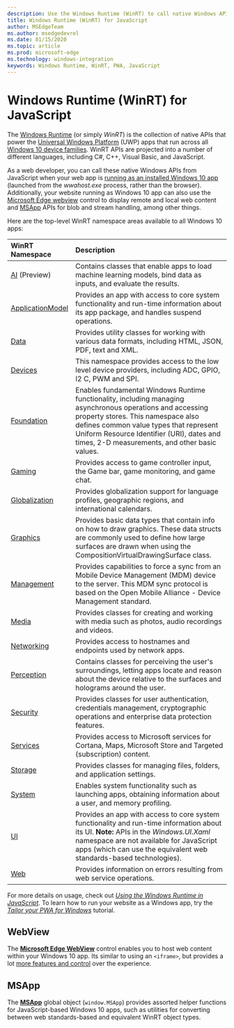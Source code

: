```yaml
---
description: Use the Windows Runtime (WinRT) to call native Windows APIs from your JavaScript app.
title: Windows Runtime (WinRT) for JavaScript
author: MSEdgeTeam
ms.author: msedgedevrel
ms.date: 01/15/2020
ms.topic: article
ms.prod: microsoft-edge
ms.technology: windows-integration
keywords: Windows Runtime, WinRT, PWA, JavaScript
---
```


# Windows Runtime (WinRT) for JavaScript

The [Windows Runtime](/windows/uwp/get-started/universal-application-platform-guide#how-the-universal-windows-platform-relates-to-windows-runtime-apis) (or simply *WinRT*) is the collection of native APIs that power the [Universal Windows Platform](/windows/uwp/get-started/universal-application-platform-guide) (UWP) apps that run across all [Windows 10 device families](/uwp/extension-sdks/device-families-overview). WinRT APIs are projected into a number of different languages, including C#, C++, Visual Basic, and JavaScript.

As a web developer, you can call these native Windows APIs from JavaScript when your web app is [running as an installed Windows 10 app](./progressive-web-apps-edgehtml/windows-features.md#set-up-and-run-your-universal-windows-app) (launched from the *wwahost.exe* process, rather than the browser). Additionally, your website running as Windows 10 app can also use the [Microsoft Edge webview](#webview) control to display remote and local web content and  [MSApp](#msapp) APIs for blob and stream handling, among other things. 

Here are the top-level WinRT namespace areas available to all Windows 10 apps:

WinRT Namespace | Description
:--- | :----
[AI](/uwp/api/windows.AI.MachineLearning.Preview) (Preview) | Contains classes that enable apps to load machine learning models, bind data as inputs, and evaluate the results.
[ApplicationModel](/uwp/api/windows.applicationmodel) | Provides an app with access to core system functionality and run-time information about its app package, and handles suspend operations.
[Data](/uwp/api/windows.data.html) | Provides utility classes for working with various data formats, including HTML, JSON, PDF, text and XML.
[Devices](/uwp/api/windows.devices) | This namespace provides access to the low level device providers, including ADC, GPIO, I2 C, PWM and SPI.
[Foundation](/uwp/api/windows.foundation) | Enables fundamental Windows Runtime functionality, including managing asynchronous operations and accessing property stores. This namespace also defines common value types that represent Uniform Resource Identifier (URI), dates and times, 2-D measurements, and other basic values.
[Gaming](/uwp/api/windows.gaming.input) |Provides access to game controller input, the Game bar, game monitoring, and game chat.
[Globalization](/uwp/api/windows.globalization) | Provides globalization support for language profiles, geographic regions, and international calendars.
[Graphics](/uwp/api/windows.graphics) | Provides basic data types that contain info on how to draw graphics. These data structs are commonly used to define how large surfaces are drawn when using the CompositionVirtualDrawingSurface class.
[Management](/uwp/api/windows.management) | Provides capabilities to force a sync from an Mobile Device Management (MDM) device to the server. This MDM sync protocol is based on the Open Mobile Alliance - Device Management standard.
[Media](/uwp/api/windows.media) |Provides classes for creating and working with media such as photos, audio recordings and videos.
[Networking](/uwp/api/windows.networking) |Provides access to hostnames and endpoints used by network apps.
[Perception](/uwp/api/windows.perception) |Contains classes for perceiving the user's surroundings, letting apps locate and reason about the device relative to the surfaces and holograms around the user.
[Security](/uwp/api/windows.security.authentication.identity) | Provides classes for user authentication, credentials management, cryptographic operations and enterprise data protection features.
[Services](/uwp/api/windows.services.cortana) |Provides access to Microsoft services for Cortana, Maps, Microsoft Store and Targeted (subscription) content.
[Storage](/uwp/api/windows.storage) |Provides classes for managing files, folders, and application settings.
[System](/uwp/api/windows.system) |Enables system functionality such as launching apps, obtaining information about a user, and memory profiling.
[UI](/uwp/api/windows.ui) | Provides an app with access to core system functionality and run-time information about its UI. **Note:** APIs in the *Windows.UI.Xaml* namespace are not available for JavaScript apps (which can use the equivalent web standards-based technologies).
[Web](/uwp/api/windows.web) | Provides information on errors resulting from web service operations.

For more details on usage, check out [*Using the Windows Runtime in JavaScript*](windows-runtime/using-the-windows-runtime-in-javascript.md). To learn how to run your website as a Windows app, try the [*Tailor your PWA for Windows*](progressive-web-apps/windows-features.md) tutorial.


## WebView

The [**Microsoft Edge WebView**](webview.md) control enables you to host web content within your Windows 10 app. Its similar to using an `<iframe>`, but provides a lot [more features and control](hosting/webview.md#webview-versus-iframe) over the experience.

## MSApp

The [**MSApp**](windows-runtime/reference/msapp.md) global object (`window.MSApp`) provides assorted helper functions for JavaScript-based Windows 10 apps, such as utilities for converting between web standards-based and equivalent WinRT object types.



